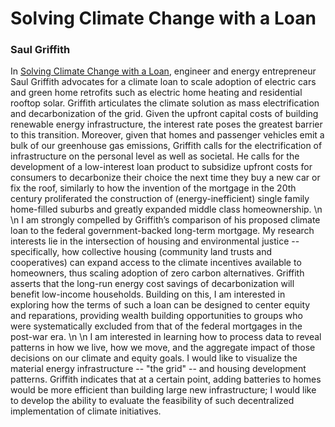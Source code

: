# Solving Climate Change with a Loan 
### Saul Griffith 
In [Solving Climate Change with a Loan](https://www.saulgriffith.com/blog/solving-climate-change-with-a-loan), engineer and energy entrepreneur Saul Griffith advocates for a climate loan to scale adoption of electric cars and green home retrofits such as electric home heating and residential rooftop solar. Griffith articulates the climate solution as mass electrification and decarbonization of the grid. Given the upfront capital costs of building renewable energy infrastructure, the interest rate poses the greatest barrier to this transition. Moreover, given that homes and passenger vehicles emit a bulk of our greenhouse gas emissions, Griffith calls for the electrification of infrastructure on the personal level as well as societal. He calls for the development of a low-interest loan product to subsidize upfront  costs for consumers to decarbonize their choice the next time they buy a new car or fix the roof, similarly to how the invention of the mortgage in the 20th century proliferated the construction of (energy-inefficient) single family home-filled suburbs and greatly expanded middle class homeownership. 
\n \n
I am strongly compelled by Griffith’s comparison of his proposed climate loan to the federal government-backed long-term mortgage. My research interests lie in the intersection of housing and environmental justice -- specifically, how collective housing (community land trusts and cooperatives) can expand access to the climate incentives available to homeowners, thus scaling adoption of zero carbon alternatives. Griffith asserts that the long-run energy cost savings of decarbonization will benefit low-income households. Building on this, I am interested in exploring how the terms of such a loan can be designed to center equity and reparations, providing wealth building opportunities to groups who were systematically excluded from that of the federal mortgages in the post-war era. 
\n \n
I am interested in learning how to process data to reveal patterns in how we live, how we move, and the aggregate impact of those decisions on our climate and equity goals. I would like to visualize the material energy infrastructure -- "the grid" -- and housing development patterns. Griffith indicates that at a certain point, adding batteries to homes would be more efficient than building large new infrastructure; I would like to develop the ability to evaluate the feasibility of such decentralized implementation of climate initiatives. 
